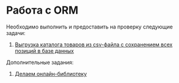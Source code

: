 Работа с ORM
===

Необходимо выполнить и предоставить на проверку следующие задачи:

1. [Выгрузка каталога товаров из csv-файла с сохранением всех позиций в базе данных](./phone_comparison)

Дополнительные задания:

1. [Делаем онлайн-библиотеку](./models_list_displaying/)
